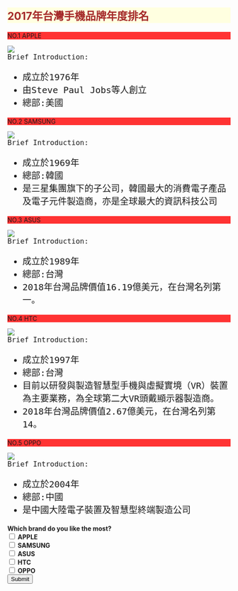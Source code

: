 


<style>
  .smaller-image {
    width: 100px;
  }
  .brown-text {
    color: brown;
  }
  h2{
    font-size:24px;
    background-color: #ffffe0;
  }
  a {
    font-size: 16px;
    font-family: monospace;
  }
  div{
    font-size: 20px;
    font-family: monospace;
    background-color: ;
  }
    div { 
      background-color: ; 
    }
    p{
      background-color: #FF3333;
    } 
</style>

<h2 class="brown-text">2017年台灣手機品牌年度排名</h2>
<main>
<p>	NO.1 APPLE</p>
<img src="https://tse3.mm.bing.net/th?id=OIP.EHCgsaParSBUsMviq0GBaAHaJl&pid=15.1&P=0&w=300&h=300"/>

<div>
  <a> Brief Introduction:</a>
<ul>
<li> 成立於1976年</li>
<li> 由Steve Paul Jobs等人創立</li>
<li> 總部:美國</li>
</ul>
</div>

<p>NO.2 SAMSUNG</p>
  <img src="https://tse2.mm.bing.net/th?id=OIP.k_MJeLBvQ2V-37mA4aNFngHaHa&pid=15.1&P=0&w=300&h=300"/>
  <div>
  <a> Brief Introduction:</a>
  <ul>
    <li> 成立於1969年</li>
    <li> 總部:韓國</li>
    <li> 是三星集團旗下的子公司，韓國最大的消費電子產品及電子元件製造商，亦是全球最大的資訊科技公司</li>
  </ul>
  </div>

  <p> NO.3 ASUS</p>
  <img src="https://tse4.mm.bing.net/th?id=OIP.3UK4wIpZaB9ALx-HAKx6SQHaHa&pid=15.1&P=0&w=300&h=300"/>
 <div>
  <a> Brief Introduction:</a>
  <ul>
    <li> 成立於1989年</li>
    <li> 總部:台灣</li>
    <li> 2018年台灣品牌價值16.19億美元，在台灣名列第一。</li>
  </ul>
 </div>

<P> NO.4 HTC</P>
<img src="https://tse3.mm.bing.net/th?id=OIP.lNGOS3UpP-Lbzz2rsS8ZtgHaHa&pid=15.1&P=0&w=300&h=300"/>
<div>
  <a> Brief Introduction:</a>
<ul>
  <li> 成立於1997年</li>
  <li> 總部:台灣</li>
  <li> 目前以研發與製造智慧型手機與虛擬實境（VR）裝置為主要業務，為全球第二大VR頭戴顯示器製造商。</li>
  <li> 2018年台灣品牌價值2.67億美元，在台灣名列第14。</li>
</ul>
</div>

<p> NO.5 OPPO</p>
<img src="https://tse4.mm.bing.net/th?id=OIP.vypn0HmBguCCJ9anGNXQhgHaDx&pid=15.1&P=0&w=389&h=199"/>
<div>
  <a> Brief Introduction:</a>
<ul>
  <li> 成立於2004年</li>
  <li> 總部:中國</li>
  <li>是中國大陸電子裝置及智慧型終端製造公司</li>
</ul>
</div>
<b> Which brand do you like the most?<br>
    <label><input type="checkbox" name="brand"> 
    APPLE</label><br>
    <label><input type="checkbox" name="brand"> 
SAMSUNG</label><br>
    <label><input type="checkbox" name="brand">
ASUS</label><br>
    <label><input type="checkbox" name="brand">
HTC</label> <br>
    <label><input type="checkbox" name="brand">  
    OPPO</label><br></b>
    <button type="submit">Submit</button>
